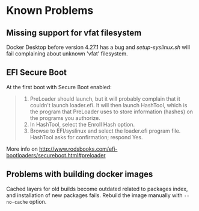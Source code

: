 # Known Problems

## Missing support for vfat filesystem

Docker Desktop before version 4.27.1 has a bug and *setup-syslinux.sh* will fail complaining
about unknown 'vfat' filesystem.

## EFI Secure Boot

At the first boot with Secure Boot enabled:

> 1. PreLoader should launch, but it will probably complain that it couldn't launch loader.efi.
>    It will then launch HashTool, which is the program that PreLoader uses to store information (hashes) on the programs you authorize.
> 2. In HashTool, select the Enroll Hash option.
> 3. Browse to EFI/syslinux and select the loader.efi program file. HashTool asks for confirmation; respond Yes.

More info on http://www.rodsbooks.com/efi-bootloaders/secureboot.html#preloader

## Problems with building docker images

Cached layers for old builds become outdated related to packages index, and installation of new packages fails.
Rebuild the image manually with `--no-cache` option.
